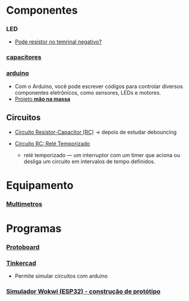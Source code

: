# Componentes

### LED

- [Pode resistor no temrinal negativo?](https://www.youtube.com/watch?v=zxkB4cPuJC8)

### [capacitores](https://www.youtube.com/watch?v=C54Cp819Ebc)

### [arduino](https://www.youtube.com/watch?v=1ENiVwk8idM)

- Com o Arduino, você pode escrever códigos para controlar diversos componentes eletrônicos, como sensores, LEDs e motores.
- [Projeto **mão na massa**](https://www.youtube.com/watch?v=t0tCMcDhbZE)

## Circuitos

- [Circuito Resistor-Capacitor (RC)](https://www.youtube.com/watch?v=yb8Qf0C0Ozc) -> depois de estudar debouncing

- [Circuito RC: Relé Temporizado](https://www.youtube.com/watch?v=wWs8FF4B_yM)
    - relé temporizado — um interruptor com um timer que aciona ou desliga um circuito em intervalos de tempo definidos.

# Equipamento
### [Multimetros](https://www.youtube.com/watch?v=1WIWrmc-rBk)

# Programas
### [Protoboard](https://www.youtube.com/watch?v=DfU6llvIMcM)

### [Tinkercad](https://www.youtube.com/watch?v=YFq9nPDs0SY)
- Permite simular circuitos com arduino

### [Simulador Wokwi (ESP32) - construção de protótipo](https://www.youtube.com/watch?v=qykWPjgrCDs)